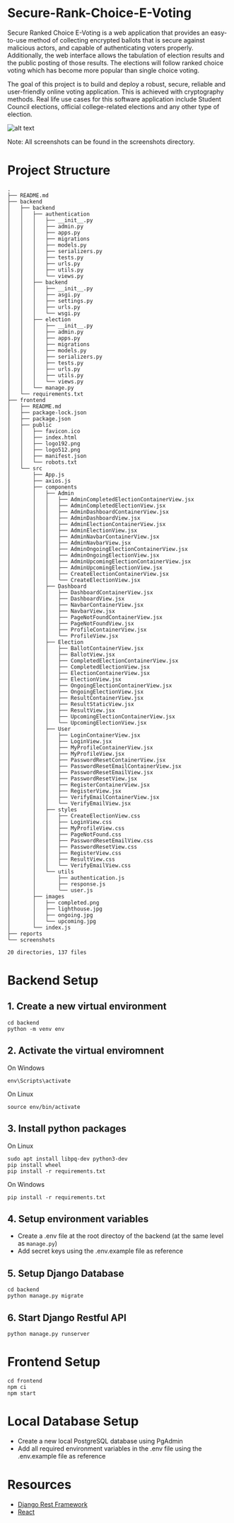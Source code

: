 # Secure-Rank-Choice-E-Voting

Secure Ranked Choice E-Voting is a web application that provides an easy-to-use method of collecting encrypted ballots that is secure against malicious actors, and capable of authenticating voters properly. Additionally, the web interface allows the tabulation of election results and the public posting of those results. The elections will follow ranked choice voting which has become more popular than single choice voting.

The goal of this project is to build and deploy a robust, secure, reliable and user-friendly online voting application. This is achieved with cryptography methods. Real life use cases for this software application include Student Council elections, official college-related elections and any other type of election.

![alt text](screenshots/Dashboard.JPG)

Note: All screenshots can be found in the screenshots directory.

# Project Structure

```
.
├── README.md
├── backend
│   ├── backend
│   │   ├── authentication
│   │   │   ├── __init__.py
│   │   │   ├── admin.py
│   │   │   ├── apps.py
│   │   │   ├── migrations
│   │   │   ├── models.py
│   │   │   ├── serializers.py
│   │   │   ├── tests.py
│   │   │   ├── urls.py
│   │   │   ├── utils.py
│   │   │   └── views.py
│   │   ├── backend
│   │   │   ├── __init__.py
│   │   │   ├── asgi.py
│   │   │   ├── settings.py
│   │   │   ├── urls.py
│   │   │   └── wsgi.py
│   │   ├── election
│   │   │   ├── __init__.py
│   │   │   ├── admin.py
│   │   │   ├── apps.py
│   │   │   ├── migrations
│   │   │   ├── models.py
│   │   │   ├── serializers.py
│   │   │   ├── tests.py
│   │   │   ├── urls.py
│   │   │   ├── utils.py
│   │   │   └── views.py
│   │   └── manage.py
│   └── requirements.txt
├── frontend
│   ├── README.md
│   ├── package-lock.json
│   ├── package.json
│   ├── public
│   │   ├── favicon.ico
│   │   ├── index.html
│   │   ├── logo192.png
│   │   ├── logo512.png
│   │   ├── manifest.json
│   │   └── robots.txt
│   └── src
│       ├── App.js
│       ├── axios.js
│       ├── components
│       │   ├── Admin
│       │   │   ├── AdminCompletedElectionContainerView.jsx
│       │   │   ├── AdminCompletedElectionView.jsx
│       │   │   ├── AdminDashboardContainerView.jsx
│       │   │   ├── AdminDashboardView.jsx
│       │   │   ├── AdminElectionContainerView.jsx
│       │   │   ├── AdminElectionView.jsx
│       │   │   ├── AdminNavbarContainerView.jsx
│       │   │   ├── AdminNavbarView.jsx
│       │   │   ├── AdminOngoingElectionContainerView.jsx
│       │   │   ├── AdminOngoingElectionView.jsx
│       │   │   ├── AdminUpcomingElectionContainerView.jsx
│       │   │   ├── AdminUpcomingElectionView.jsx
│       │   │   ├── CreateElectionContainerView.jsx
│       │   │   └── CreateElectionView.jsx
│       │   ├── Dashboard
│       │   │   ├── DashboardContainerView.jsx
│       │   │   ├── DashboardView.jsx
│       │   │   ├── NavbarContainerView.jsx
│       │   │   ├── NavbarView.jsx
│       │   │   ├── PageNotFoundContainerView.jsx
│       │   │   ├── PageNotFoundView.jsx
│       │   │   ├── ProfileContainerView.jsx
│       │   │   └── ProfileView.jsx
│       │   ├── Election
│       │   │   ├── BallotContainerView.jsx
│       │   │   ├── BallotView.jsx
│       │   │   ├── CompletedElectionContainerView.jsx
│       │   │   ├── CompletedElectionView.jsx
│       │   │   ├── ElectionContainerView.jsx
│       │   │   ├── ElectionView.jsx
│       │   │   ├── OngoingElectionContainerView.jsx
│       │   │   ├── OngoingElectionView.jsx
│       │   │   ├── ResultContainerView.jsx
│       │   │   ├── ResultStaticView.jsx
│       │   │   ├── ResultView.jsx
│       │   │   ├── UpcomingElectionContainerView.jsx
│       │   │   └── UpcomingElectionView.jsx
│       │   ├── User
│       │   │   ├── LoginContainerView.jsx
│       │   │   ├── LoginView.jsx
│       │   │   ├── MyProfileContainerView.jsx
│       │   │   ├── MyProfileView.jsx
│       │   │   ├── PasswordResetContainerView.jsx
│       │   │   ├── PasswordResetEmailContainerView.jsx
│       │   │   ├── PasswordResetEmailView.jsx
│       │   │   ├── PasswordResetView.jsx
│       │   │   ├── RegisterContainerView.jsx
│       │   │   ├── RegisterView.jsx
│       │   │   ├── VerifyEmailContainerView.jsx
│       │   │   └── VerifyEmailView.jsx
│       │   ├── styles
│       │   │   ├── CreateElectionView.css
│       │   │   ├── LoginView.css
│       │   │   ├── MyProfileView.css
│       │   │   ├── PageNotFound.css
│       │   │   ├── PasswordResetEmailView.css
│       │   │   ├── PasswordResetView.css
│       │   │   ├── RegisterView.css
│       │   │   ├── ResultView.css
│       │   │   └── VerifyEmailView.css
│       │   └── utils
│       │       ├── authentication.js
│       │       ├── response.js
│       │       └── user.js
│       ├── images
│       │   ├── completed.png
│       │   ├── lighthouse.jpg
│       │   ├── ongoing.jpg
│       │   └── upcoming.jpg
│       └── index.js
├── reports
└── screenshots

20 directories, 137 files
```

# Backend Setup

## 1. Create a new virtual environment

```
cd backend
python -m venv env
```

## 2. Activate the virtual enviromnent

On Windows

```
env\Scripts\activate
```

On Linux

```
source env/bin/activate
```

## 3. Install python packages

On Linux

```
sudo apt install libpq-dev python3-dev
pip install wheel
pip install -r requirements.txt
```

On Windows

```
pip install -r requirements.txt
```

## 4. Setup environment variables

- Create a .env file at the root directoy of the backend (at the same level as `manage.py`)
- Add secret keys using the .env.example file as reference

## 5. Setup Django Database

```
cd backend
python manage.py migrate
```

## 6. Start Django Restful API

```
python manage.py runserver
```

# Frontend Setup

```
cd frontend
npm ci
npm start
```

# Local Database Setup

- Create a new local PostgreSQL database using PgAdmin
- Add all required environment variables in the .env file using the .env.example file as reference

# Resources

- [Django Rest Framework](https://www.django-rest-framework.org/)
- [React](https://reactjs.org/tutorial/tutorial.html)
